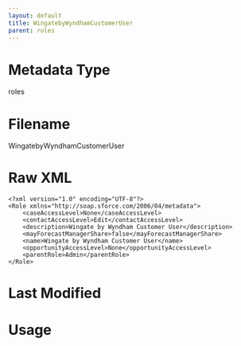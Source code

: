 ```yaml
---
layout: default
title: WingatebyWyndhamCustomerUser
parent: roles
---
```

# Metadata Type
roles


# Filename 
WingatebyWyndhamCustomerUser


# Raw XML
```
<?xml version="1.0" encoding="UTF-8"?>
<Role xmlns="http://soap.sforce.com/2006/04/metadata">
    <caseAccessLevel>None</caseAccessLevel>
    <contactAccessLevel>Edit</contactAccessLevel>
    <description>Wingate by Wyndham Customer User</description>
    <mayForecastManagerShare>false</mayForecastManagerShare>
    <name>Wingate by Wyndham Customer User</name>
    <opportunityAccessLevel>None</opportunityAccessLevel>
    <parentRole>Admin</parentRole>
</Role>
```


# Last Modified


# Usage
